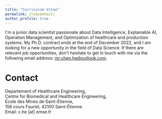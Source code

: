 ```yaml
---
title: "Curriculum Vitae"
permalink: /cv&contact/
author_profile: true
---
```


I'm a junior data scientist passionate about Data Intelligence, Explainable AI, Operation Management, and Optimization of healthcare and production systems. My Ph.D. contract ends at the end of December 2022, and I am looking for a new opportunity in the field of Data Science. If there are relevant job opportunities, don't hesitate to get in touch with me via the following email address: mr.chen.he@outlook.com.

<!---
[Acdemic CV [PDF]](https://github.com/hechen95/hechen95.github.io/raw/master/files/cv/HE_acdemic_cv.pdf)

[Professional CV [PDF]](https://github.com/hechen95/hechen95.github.io/raw/master/files/cv/HE_professional_cv.pdf)

[个人简历 [PDF]](https://github.com/hechen95/hechen95.github.io/raw/master/files/cv/HE_professional_cv_ZH.pdf)
--->

# Contact
Departement of Healthcare Engineering, <br>
Centre for Biomedical and Healthcare Engineering, <br>
École des Mines de Saint-Étienne, <br>
158 cours Fauriel, 42100 Saint-Étienne. <br>
Email: c.he [at] emse.fr

